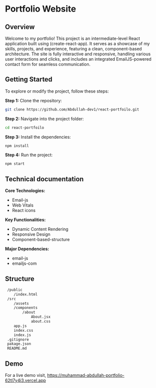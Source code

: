 # Portfolio Website

## Overview

Welcome to my portfolio! This project is an intermediate-level React application built using (create-react-app). It serves as a showcase of my skills, projects, and experience, featuring a clean, component-based architecture. The site is fully interactive and responsive, handling various user interactions and clicks, and includes an integrated EmailJS-powered contact form for seamless communication.

## Getting Started

To explore or modify the project, follow these steps:

**Step 1:** Clone the repository:

```bash
git clone https://github.com/Abdullah-dev1/react-portfoilo.git
```

**Step 2:** Navigate into the project folder:

```bash
cd react-portfoilo
```

**Step 3:** Install the dependencies:

```bash
npm install
```

**Step 4:** Run the project:

```bash
npm start
```

## Technical documentation

**Core Technologies:**

- Email-js
- Web Vitals
- React icons

**Key Functionalities:**

- Dynamic Content Rendering
- Responsive Design
- Component-based-structure

**Major Dependencies:**

- email-js
- emailjs-com

## Structure

```bash
 /public
    /index.html
 /src
    /assets
    /components
        /about
            About.jsx
            about.css
    app.js
    index.css
    index.js
 .gitignore
 pakage.json
 README.md
```

## Demo

For a live demo visit, https://muhammad-abdullah-portfolio-62tl7y4i3.vercel.app
